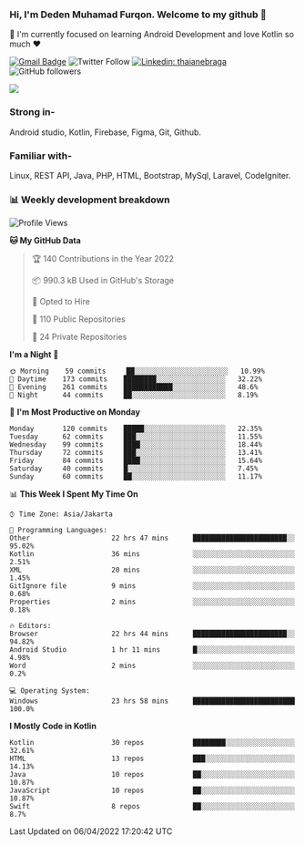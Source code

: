 ### Hi, I'm Deden Muhamad Furqon. Welcome to my github 👋

<!--
**furqoncreative/furqoncreative** is a ✨ _special_ ✨ repository because its `README.md` (this file) appears on your GitHub profile.

Here are some ideas to get you started:

- 🔭 I’m currently working on ...
- 👯 I’m looking to collaborate on ...
- 🤔 I’m looking for help with ...
- 💬 Ask me about ...
- 📫 How to reach me: ...
- 😄 Pronouns: ...
- ⚡ Fun fact: ...
-->

  🌱 I'm currently focused on learning Android Development and love Kotlin so much ❤ 

[![Gmail Badge](https://img.shields.io/badge/-furqoncreative24@gmail.com-c14438?style=flat-square&logo=Gmail&logoColor=white&link=mailto:furqoncreative24@gmail.com)](mailto:furqoncreative24@gmail.com)
![Twitter Follow](https://img.shields.io/twitter/follow/furqoncreative?label=Follow)
[![Linkedin: thaianebraga](https://img.shields.io/badge/-Deden_Muhamad_Furqon-blue?style=flat-square&logo=Linkedin&logoColor=white&link=https://www.linkedin.com/in/anmol-p-singh/)](https://www.linkedin.com/in/furqoncreative/)
![GitHub followers](https://img.shields.io/github/followers/furqoncreative?label=Follow&style=social)

<img src="https://github-readme-stats.sera5-dev.vercel.app/api?username=furqoncreative&hide=stars&show_icons=true&count_private=true&include_all_commits=true&title_color=#008080&icon_color=#008080&hide_border=true" width="">

### Strong in-

Android studio, Kotlin, Firebase, Figma, Git, Github.

### Familiar with-
Linux, REST API, Java, PHP, HTML, Bootstrap, MySql, Laravel, CodeIgniter.

### 📊 Weekly development breakdown

<!--START_SECTION:waka-->
![Profile Views](http://img.shields.io/badge/Profile%20Views-0-blue)

**🐱 My GitHub Data** 

> 🏆 140 Contributions in the Year 2022
 > 
> 📦 990.3 kB Used in GitHub's Storage 
 > 
> 💼 Opted to Hire
 > 
> 📜 110 Public Repositories 
 > 
> 🔑 24 Private Repositories  
 > 
**I'm a Night 🦉** 

```text
🌞 Morning    59 commits     ██░░░░░░░░░░░░░░░░░░░░░░░   10.99% 
🌆 Daytime    173 commits    ████████░░░░░░░░░░░░░░░░░   32.22% 
🌃 Evening    261 commits    ████████████░░░░░░░░░░░░░   48.6% 
🌙 Night      44 commits     ██░░░░░░░░░░░░░░░░░░░░░░░   8.19%

```
📅 **I'm Most Productive on Monday** 

```text
Monday       120 commits    █████░░░░░░░░░░░░░░░░░░░░   22.35% 
Tuesday      62 commits     ███░░░░░░░░░░░░░░░░░░░░░░   11.55% 
Wednesday    99 commits     ████░░░░░░░░░░░░░░░░░░░░░   18.44% 
Thursday     72 commits     ███░░░░░░░░░░░░░░░░░░░░░░   13.41% 
Friday       84 commits     ████░░░░░░░░░░░░░░░░░░░░░   15.64% 
Saturday     40 commits     █░░░░░░░░░░░░░░░░░░░░░░░░   7.45% 
Sunday       60 commits     ██░░░░░░░░░░░░░░░░░░░░░░░   11.17%

```


📊 **This Week I Spent My Time On** 

```text
⌚︎ Time Zone: Asia/Jakarta

💬 Programming Languages: 
Other                    22 hrs 47 mins      ███████████████████████░░   95.02% 
Kotlin                   36 mins             ░░░░░░░░░░░░░░░░░░░░░░░░░   2.51% 
XML                      20 mins             ░░░░░░░░░░░░░░░░░░░░░░░░░   1.45% 
GitIgnore file           9 mins              ░░░░░░░░░░░░░░░░░░░░░░░░░   0.68% 
Properties               2 mins              ░░░░░░░░░░░░░░░░░░░░░░░░░   0.18%

🔥 Editors: 
Browser                  22 hrs 44 mins      ███████████████████████░░   94.82% 
Android Studio           1 hr 11 mins        █░░░░░░░░░░░░░░░░░░░░░░░░   4.98% 
Word                     2 mins              ░░░░░░░░░░░░░░░░░░░░░░░░░   0.2%

💻 Operating System: 
Windows                  23 hrs 58 mins      █████████████████████████   100.0%

```

**I Mostly Code in Kotlin** 

```text
Kotlin                   30 repos            ████████░░░░░░░░░░░░░░░░░   32.61% 
HTML                     13 repos            ███░░░░░░░░░░░░░░░░░░░░░░   14.13% 
Java                     10 repos            ██░░░░░░░░░░░░░░░░░░░░░░░   10.87% 
JavaScript               10 repos            ██░░░░░░░░░░░░░░░░░░░░░░░   10.87% 
Swift                    8 repos             ██░░░░░░░░░░░░░░░░░░░░░░░   8.7%

```



 Last Updated on 06/04/2022 17:20:42 UTC
<!--END_SECTION:waka-->
